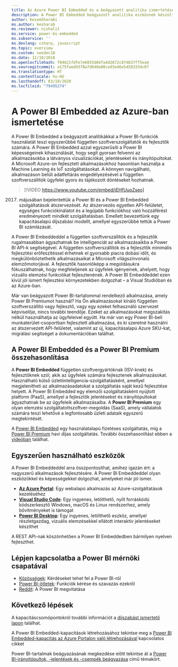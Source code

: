 ```yaml
---
title: Az Azure Power BI Embedded és a beágyazott analitika ismertetése | Microsoft Docs
description: A Power BI Embedded beágyazott analitika eszköznek készült, mellyel a független szoftverszállítók lenyűgöző vizualizációkat, jelentéseket és irányítópultokat adhatnak gyorsan alkalmazásaikhoz, így leegyszerűsíthetik a Power BI funkcióit. Útmutató beágyazott analitikai szoftver, beágyazott analitikai eszközök, vagy beágyazott üzleti intelligencia eszközök alkalmazásához a Power BI Embedded használatával.
author: KesemSharabi
ms.author: kesharab
ms.reviewer: nishalit
ms.service: power-bi-embedded
ms.subservice: ''
ms.devlang: csharp, javascript
ms.topic: overview
ms.custom: seodec18
ms.date: 12/10/2018
ms.openlocfilehash: f04621fdfe7e6055d84fa4d2672c874837ff5ea4
ms.sourcegitcommit: a175faed9378a7d040a08ced3e46e54503334c07
ms.translationtype: HT
ms.contentlocale: hu-HU
ms.lasthandoff: 03/18/2020
ms.locfileid: "79495274"
---
```

# <a name="what-is-power-bi-embedded-in-azure"></a>A Power BI Embedded az Azure-ban ismertetése

A Power BI Embedded a beágyazott analitikákkal a Power BI-funkciók használatát teszi egyszerűbbé független szoftverszolgáltatók és fejlesztők számára. A Power BI Embedded azzal egyszerűsíti a Power BI képességeinek kihasználását, hogy segít gyorsan felvenni az alkalmazásokba a látványos vizualizációkat, jelentéseket és irányítópultokat. A Microsoft Azure-on fejlesztett alkalmazásokhoz hasonlóan használja a Machine Learning és IoT szolgáltatásokat. A könnyen navigálható, alkalmazáson belüli adatfeltárás engedélyezésével a független szoftverszállítók ügyfelei gyors és tájékozott döntéseket hozhatnak.

> [!VIDEO https://www.youtube.com/embed/iEHfUuoZseo]

2017. májusában bejelentettük a Power BI és a Power BI Embedded szolgáltatások átszervezését. Az átszervezés egyetlen API-felületet, egységes funkciókínálatot és a legújabb funkciókhoz való hozzáférést eredményezett mindkét szolgáltatásban. Emellett bevezettünk egy kapacitásalapú díjszabási modellt, amellyel egyszerűbbé tettük a Power BI számlázását.

A Power BI Embeddeddel a független szoftverszállítók és a fejlesztők rugalmasabban ágyazhatnak be intelligenciát az alkalmazásaikba a Power BI API-k segítségével. A független szoftverszállítók és a fejlesztők minimális fejlesztési erőfeszítéssel érhetnek el gyorsabb piacra dobási időt, és megkülönböztethetik alkalmazásaikat a Microsoft világszínvonalú elemzőmotorjával. A fejlesztők hasonlóképp a megoldásukra fókuszálhatnak, hogy megfeleljenek az ügyfelek igényeinek, ahelyett, hogy vizuális elemzési funkciókat fejlesztenének. A Power BI Embeddeddel ezen kívül jól ismert fejlesztési környezetekben dolgozhat – a Visual Studióban és az Azure-ban.

Már van beágyazott Power BI-tartalommal rendelkező alkalmazása, amely Power BI Premiumot használ? Ha Ön alkalmazásokat kínáló független szoftverszállító vagy fejlesztő, vagy egy ezeket felhasználó szervezet képviselője, nincs további teendője. Ezeket az alkalmazásokat megszakítás nélkül használhatja az ügyfeleivel együtt. Ha már van egy Power BI-beli munkaterület-csoportban fejlesztett alkalmazása, és ki szeretné használni az átszervezett API-felületet, valamint az új, kapacitásalapú Azure SKU-kat, migrálási segítséget a dokumentációban találhat.

## <a name="comparing-power-bi-embedded-with-power-bi-premium"></a>A Power BI Embedded és a Power BI Premium összehasonlítása

A **Power BI Embedded** független szoftvergyártóknak (ISV-knek) és fejlesztőknek szól, akik az ügyfelek számára fejlesztenek alkalmazásokat. Használható külső üzletiintelligencia-szolgáltatásként, amellyel megjelenítheti az alkalmazásadatokat a szolgáltatás saját kezű fejlesztése helyett. A Power BI Embedded egy elemzői szolgáltatásként nyújtott platform (PaaS), amellyel a fejlesztők jelentéseket és irányítópultokat ágyazhatnak be az ügyfeleik alkalmazásaiba. A **Power BI Premium** egy olyan elemzési szolgáltatottszoftver-megoldás (SaaS), amely vállalatok számára teszi lehetővé a legfontosabb üzleti adataik egyszerű megtekintését. 

A [Power BI Embedded](https://azure.microsoft.com/pricing/details/power-bi-embedded/) egy használatalapú fizetéses szolgáltatás, míg a [Power BI Premium](https://powerbi.microsoft.com/calculator/) havi díjas szolgáltatás. További összehasonlítást ebben a [videóban](https://www.youtube.com/watch?v=0y2oJikC6Xc&t=0s&list=PLv2BtOtLblH1dQPV49Ni12olDcUoW-GEl&index=3) találhat.

## <a name="easy-to-use-tools"></a>Egyszerűen használható eszközök

A Power BI Embeddeddel arra összpontosíthat, amihez igazán ért: a nagyszerű alkalmazások fejlesztésére. A Power BI Embeddeddel olyan eszközökkel és képességekkel dolgozhat, amelyeket már jól ismer.

* [**Az Azure Portal**](https://portal.azure.com/): Egy webalapú alkalmazás az Azure-szolgáltatások kezeléséhez
* [**Visual Studio Code**](https://code.visualstudio.com/docs): Egy ingyenes, letölthető, nyílt forráskódú kódszerkesztő Windows, macOS és Linux rendszerhez, amely bővítményeket is támogat
* [**Power BI Desktop**](https://powerbi.microsoft.com/desktop/): Egy ingyenes, letölthető eszköz, amellyel részletgazdag, vizuális elemzésekkel ellátott interaktív jelentéseket készíthet

A REST API-nak köszönhetően a Power BI Embeddedben bármilyen nyelven fejleszthet.

## <a name="engage-with-the-power-bi-engineering-team"></a>Lépjen kapcsolatba a Power BI mérnöki csapatával

* [Közösségek](https://community.powerbi.com/): Kérdéseket tehet fel a Power BI-ról
* [Power BI-ötletek](https://ideas.powerbi.com): Funkciók kérése és szavazás ezekről
* [Reddit](https://www.reddit.com/r/PowerBI/): A Power BI megvitatása

## <a name="next-steps"></a>Következő lépések

A kapacitáscsomópontokról további információt a [díjszabást ismertető lapon](https://azure.microsoft.com/pricing/details/power-bi-embedded/) találhat.

A Power BI Embedded-kapacitások létrehozásához tekintse meg a [Power BI Embedded-kapacitás az Azure Portalon való létrehozásával](azure-pbie-create-capacity.md) kapcsolatos cikket

Power BI-tartalmak beágyazásának megkezdése előtt tekintse át a [Power BI-irányítópultok, -jelentések és -csempék beágyazása](https://powerbi.microsoft.com/documentation/powerbi-developer-embedding-content/) című témakört.
